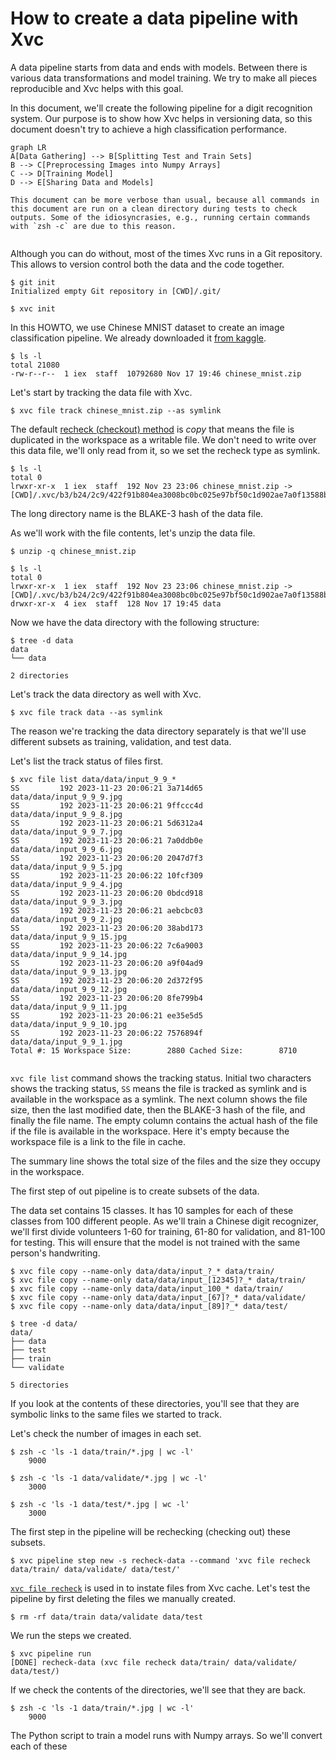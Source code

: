 # How to create a data pipeline with Xvc

A data pipeline starts from data and ends with models. Between there is various data transformations and model training. We try to make all pieces reproducible and Xvc helps with this goal. 

In this document, we'll create the following pipeline for a digit recognition system. Our purpose is to show how Xvc helps in versioning data, so this document doesn't try to achieve a high classification performance. 

```mermaid
graph LR
A[Data Gathering] --> B[Splitting Test and Train Sets]
B --> C[Preprocessing Images into Numpy Arrays]
C --> D[Training Model]
D --> E[Sharing Data and Models]
```


```admonish info
This document can be more verbose than usual, because all commands in this document are run on a clean directory during tests to check outputs. Some of the idiosyncrasies, e.g., running certain commands with `zsh -c` are due to this reason.
```
```
```

Although you can do without, most of the times Xvc runs in a Git repository. This allows to version control both the data and the code together. 
```console
$ git init
Initialized empty Git repository in [CWD]/.git/

$ xvc init
```

In this HOWTO, we use Chinese MNIST dataset to create an image classification pipeline. We already downloaded it [from kaggle](https://www.kaggle.com/datasets/gpreda/chinese-mnist/data). 

```console
$ ls -l
total 21080
-rw-r--r--  1 iex  staff  10792680 Nov 17 19:46 chinese_mnist.zip

```
Let's start by tracking the data file with Xvc.

```console
$ xvc file track chinese_mnist.zip --as symlink

```

The default [recheck (checkout) method](/ref/xvc-file-recheck.md) is _copy_ that means the file is
duplicated in the workspace as a writable file. We don't need to write over this
data file, we'll only read from it, so we set the recheck type as symlink.

```console
$ ls -l
total 0
lrwxr-xr-x  1 iex  staff  192 Nov 23 23:06 chinese_mnist.zip -> [CWD]/.xvc/b3/b24/2c9/422f91b804ea3008bc0bc025e97bf50c1d902ae7a0f13588b84f59023d/0.zip

```

The long directory name is the BLAKE-3 hash of the data file.

As we'll work with the file contents, let's unzip the data file.

```console
$ unzip -q chinese_mnist.zip

$ ls -l
total 0
lrwxr-xr-x  1 iex  staff  192 Nov 23 23:06 chinese_mnist.zip -> [CWD]/.xvc/b3/b24/2c9/422f91b804ea3008bc0bc025e97bf50c1d902ae7a0f13588b84f59023d/0.zip
drwxr-xr-x  4 iex  staff  128 Nov 17 19:45 data

```

Now we have the data directory with the following structure:

```console
$ tree -d data
data
└── data

2 directories

```

Let's track the data directory as well with Xvc.

```console
$ xvc file track data --as symlink
```

The reason we're tracking the data directory separately is that we'll use different subsets as training, validation, and test data. 

Let's list the track status of files first. 

```console
$ xvc file list data/data/input_9_9_*
SS         192 2023-11-23 20:06:21 3a714d65          data/data/input_9_9_9.jpg
SS         192 2023-11-23 20:06:21 9ffccc4d          data/data/input_9_9_8.jpg
SS         192 2023-11-23 20:06:21 5d6312a4          data/data/input_9_9_7.jpg
SS         192 2023-11-23 20:06:21 7a0ddb0e          data/data/input_9_9_6.jpg
SS         192 2023-11-23 20:06:20 2047d7f3          data/data/input_9_9_5.jpg
SS         192 2023-11-23 20:06:22 10fcf309          data/data/input_9_9_4.jpg
SS         192 2023-11-23 20:06:20 0bdcd918          data/data/input_9_9_3.jpg
SS         192 2023-11-23 20:06:21 aebcbc03          data/data/input_9_9_2.jpg
SS         192 2023-11-23 20:06:20 38abd173          data/data/input_9_9_15.jpg
SS         192 2023-11-23 20:06:22 7c6a9003          data/data/input_9_9_14.jpg
SS         192 2023-11-23 20:06:20 a9f04ad9          data/data/input_9_9_13.jpg
SS         192 2023-11-23 20:06:20 2d372f95          data/data/input_9_9_12.jpg
SS         192 2023-11-23 20:06:20 8fe799b4          data/data/input_9_9_11.jpg
SS         192 2023-11-23 20:06:21 ee35e5d5          data/data/input_9_9_10.jpg
SS         192 2023-11-23 20:06:22 7576894f          data/data/input_9_9_1.jpg
Total #: 15 Workspace Size:        2880 Cached Size:        8710


```

`xvc file list` command shows the tracking status. Initial two characters shows
the tracking status, `SS` means the file is tracked as symlink and is available
in the workspace as a symlink. The next column shows the file size, then the
last modified date, then the BLAKE-3 hash of the file, and finally the file
name. The empty column contains the actual hash of the file if the file is
available in the workspace. Here it's empty because the workspace file is a
link to the file in cache.

The summary line shows the total size of the files and the size they occupy in
the workspace.

The first step of out pipeline is to create subsets of the data. 

The data set contains 15 classes. It has 10 samples for each of these classes
from 100 different people. As we'll train a Chinese digit recognizer, we'll
first divide volunteers 1-60 for training, 61-80 for validation, and 81-100 for
testing. This will ensure that the model is not trained with the same person's
handwriting.


```console
$ xvc file copy --name-only data/data/input_?_* data/train/
$ xvc file copy --name-only data/data/input_[12345]?_* data/train/
$ xvc file copy --name-only data/data/input_100_* data/train/
$ xvc file copy --name-only data/data/input_[67]?_* data/validate/
$ xvc file copy --name-only data/data/input_[89]?_* data/test/

$ tree -d data/
data/
├── data
├── test
├── train
└── validate

5 directories

```

If you look at the contents of these directories, you'll see that they are
symbolic links to the same files we started to track. 

Let's check the number of images in each set. 

```console
$ zsh -c 'ls -1 data/train/*.jpg | wc -l'
    9000

$ zsh -c 'ls -1 data/validate/*.jpg | wc -l'
    3000

$ zsh -c 'ls -1 data/test/*.jpg | wc -l'
    3000

```

The first step in the pipeline will be rechecking (checking out) these subsets.

```console
$ xvc pipeline step new -s recheck-data --command 'xvc file recheck data/train/ data/validate/ data/test/'
```

[`xvc file recheck`](/ref/xvc-file-recheck.md) is used in to instate files from Xvc cache.
Let's test the pipeline by first deleting the files we manually created.
```console
$ rm -rf data/train data/validate data/test
```

We run the steps we created.

```console
$ xvc pipeline run 
[DONE] recheck-data (xvc file recheck data/train/ data/validate/ data/test/)

```
If we check the contents of the directories, we'll see that they are back.

```console
$ zsh -c 'ls -1 data/train/*.jpg | wc -l'
    9000
```


The Python script to train a model runs with Numpy arrays. So we'll convert each of these 
